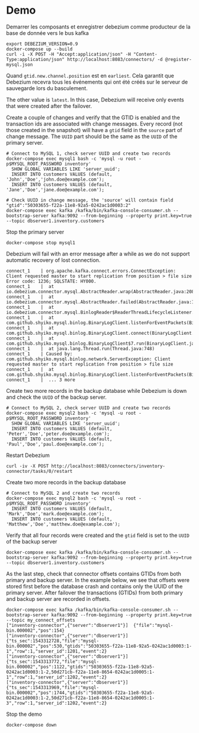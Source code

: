 # Demo

Demarrer les composants et enregistrer debezium comme producteur de la base de donnée vers le bus kafka
```
export DEBEZIUM_VERSION=0.9
docker-compose up --build
curl -i -X POST -H "Accept:application/json" -H "Content-Type:application/json" http://localhost:8083/connectors/ -d @register-mysql.json
```

Quand `gtid.new.channel.position` est en `earliest`.
Cela garantit que Debezium recevra tous les événements qui ont été créés sur le serveur de sauvegarde lors du basculement.

The other value is `latest`.
In this case, Debezium will receive only events that were created after the failover.

Create a couple of changes and verify that the GTID is enabled and the transaction ids are associated with change messages.
Every record (not those created in the snapshot) will have a `gtid` field in the `source` part of change message.
The `UUID` part should be the same as the `UUID` of the primary server.
```
# Connect to MySQL 1, check server UUID and create two records
docker-compose exec mysql1 bash -c 'mysql -u root -p$MYSQL_ROOT_PASSWORD inventory'
  SHOW GLOBAL VARIABLES LIKE 'server_uuid';
  INSERT INTO customers VALUES (default, 'John','Doe','john.doe@example.com');
  INSERT INTO customers VALUES (default, 'Jane','Doe','jane.doe@example.com');

# Check UUID in change message, the 'source' will contain field "gtid":"50303655-f22a-11e8-92a5-0242ac1d0003:2"
docker-compose exec kafka /kafka/bin/kafka-console-consumer.sh --bootstrap-server kafka:9092 --from-beginning --property print.key=true --topic dbserver1.inventory.customers
```

Stop the primary server
```
docker-compose stop mysql1
```

Debezium will fail with an error message after a while as we do not support automatic recovery of lost connection.
```
connect_1    | org.apache.kafka.connect.errors.ConnectException: Client requested master to start replication from position > file size Error code: 1236; SQLSTATE: HY000.
connect_1    | 	at io.debezium.connector.mysql.AbstractReader.wrap(AbstractReader.java:208)
connect_1    | 	at io.debezium.connector.mysql.AbstractReader.failed(AbstractReader.java:175)
connect_1    | 	at io.debezium.connector.mysql.BinlogReader$ReaderThreadLifecycleListener.onCommunicationFailure(BinlogReader.java:962)
connect_1    | 	at com.github.shyiko.mysql.binlog.BinaryLogClient.listenForEventPackets(BinaryLogClient.java:921)
connect_1    | 	at com.github.shyiko.mysql.binlog.BinaryLogClient.connect(BinaryLogClient.java:559)
connect_1    | 	at com.github.shyiko.mysql.binlog.BinaryLogClient$7.run(BinaryLogClient.java:793)
connect_1    | 	at java.lang.Thread.run(Thread.java:748)
connect_1    | Caused by: com.github.shyiko.mysql.binlog.network.ServerException: Client requested master to start replication from position > file size
connect_1    | 	at com.github.shyiko.mysql.binlog.BinaryLogClient.listenForEventPackets(BinaryLogClient.java:882)
connect_1    | 	... 3 more
```

Create two more records in the backup database while Debezium is down and check the `UUID` of the backup server.
```
# Connect to MySQL 2, check server UUID and create two records
docker-compose exec mysql2 bash -c 'mysql -u root -p$MYSQL_ROOT_PASSWORD inventory'
  SHOW GLOBAL VARIABLES LIKE 'server_uuid';
  INSERT INTO customers VALUES (default, 'Peter','Doe','peter.doe@example.com');
  INSERT INTO customers VALUES (default, 'Paul','Doe','paul.doe@example.com');
```

Restart Debezium
```
curl -iv -X POST http://localhost:8083/connectors/inventory-connector/tasks/0/restart
```

Create two more records in the backup database
```
# Connect to MySQL 2 and create two records
docker-compose exec mysql2 bash -c 'mysql -u root -p$MYSQL_ROOT_PASSWORD inventory'
  INSERT INTO customers VALUES (default, 'Mark','Doe','mark.doe@example.com');
  INSERT INTO customers VALUES (default, 'Matthew','Doe','matthew.doe@example.com');
```

Verify that all four records were created and the `gtid` field is set to the `UUID` of the backup server
```
docker-compose exec kafka /kafka/bin/kafka-console-consumer.sh --bootstrap-server kafka:9092 --from-beginning --property print.key=true --topic dbserver1.inventory.customers
```

As the last step, check that connector offsets contains GTIDs from both primary and backup server.
In the example below, we see that offsets were stored first before the database crash and contains only the UUID of the primary server.
After failover the transactions (GTIDs) from both primary and backup server are recorded in offsets.
```
docker-compose exec kafka /kafka/bin/kafka-console-consumer.sh --bootstrap-server kafka:9092 --from-beginning --property print.key=true --topic my_connect_offsets
["inventory-connector",{"server":"dbserver1"}]	{"file":"mysql-bin.000002","pos":154}
["inventory-connector",{"server":"dbserver1"}]	{"ts_sec":1543312728,"file":"mysql-bin.000002","pos":530,"gtids":"50303655-f22a-11e8-92a5-0242ac1d0003:1-1","row":1,"server_id":1201,"event":2}
["inventory-connector",{"server":"dbserver1"}]	{"ts_sec":1543313772,"file":"mysql-bin.000002","pos":1122,"gtids":"50303655-f22a-11e8-92a5-0242ac1d0003:1-2,50d271cb-f22a-11e8-8654-0242ac1d0005:1-1","row":1,"server_id":1202,"event":2}
["inventory-connector",{"server":"dbserver1"}]	{"ts_sec":1543313969,"file":"mysql-bin.000002","pos":1744,"gtids":"50303655-f22a-11e8-92a5-0242ac1d0003:1-2,50d271cb-f22a-11e8-8654-0242ac1d0005:1-3","row":1,"server_id":1202,"event":2}
```

Stop the demo
```
docker-compose down
```
